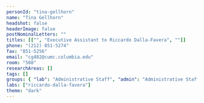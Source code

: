 ```yaml
---
personId: "tina-gellhorn"
name: "Tina Gellhorn"
headshot: false
headerImage: false
postNominalLetters: ""
titles: [["", "Executive Assistant to Riccardo Dalla-Favera", ""]]
phone: "(212) 851-5274"
fax: "851-5256"
email: "cg482@cumc.columbia.edu"
room: "508"
researchAreas: []
tags: []
groups: { "lab": "Administrative Staff", "admin": "Administrative Staff" }
labs: ["riccardo-dalla-favera"]
theme: "dark"
---
```

